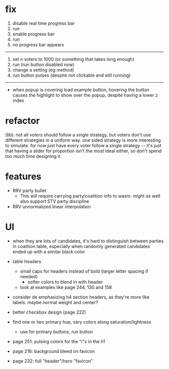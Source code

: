 # fix

1. disable real time progress bar
2. run
3. enable progress bar
4. run
5. no progress bar appears

---

1. set n voters to 1000 (or something that takes long enough)
2. run (run button disabled now)
3. change a setting (eg method)
4. run button pulses (despite not clickable and still running)

--- 

- when popup is covering load example button, hovering the button causes the highlight to show over the popup, despite having a lower z index

# refactor

(lib): not all voters should follow a single strategy, but voters don't use different strategies in a uniform way. one sided strategy is more interesting to simulate. for now just have every voter follow a single strategy -- it's just that having a slider for proportion isn't the most ideal either, so don't spend too much time designing it.

# features

- RRV party bullet
    - This will require carrying party/coalition info to wasm. might as well also support STV party discipline
- RRV unnormalized linear interpolation

# UI
- when they are lots of candidates, it's hard to distinguish between parties in coalition table, especially when randomly generated candidates ended up with a similar black color

- table headers
    - small caps for headers instead of bold (larger letter spacing if needed)
        - softer colors to blend in with header
    - look at examples like page 244, 130 and 158

- consider de emphasizing h4 section headers, as they're more like labels. maybe normal weight and center?

- better checkbox design (page 222)

- find one or two primary hue, vary colors along saturation/lightness
    - use for primary buttons, run button

- page 251: pulsing colors for the "i"s in the h1
- page 216: background bleed on favicon
- page 232: full "header"/hero "favicon"
